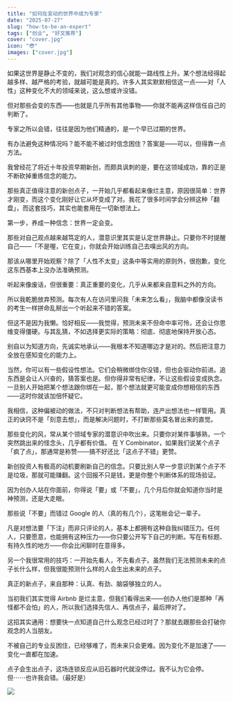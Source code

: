 ```yaml
---
title: "如何在变动的世界中成为专家"
date: "2025-07-27"
slug: "how-to-be-an-expert"
tags: ["创业", "好文推荐"]
cover: "cover.jpg"
icon: "😎"
images: ["cover.jpg"]
---
```

如果这世界是静止不变的，我们对观念的信心就能一路线性上升。某个想法经得起越多样、越严格的考验，就越可能是真的。许多人其实默默相信这一点——对「人性」这种变化不大的领域来说，这么想或许没错。



但对那些会变的东西——也就是几乎所有其他事物——你就不能再这样信任自己的判断了。



专家之所以会错，往往是因为他们精通的，是一个早已过期的世界。



有办法避免这种情况吗？能不能不被过时信念困住？答案是——可以，但得靠一点方法。



我曾经花了将近十年投资早期新创，而颇具讽刺的是，要在这领域成功，靠的正是不断砍掉重练信念的能力。



那些真正值得注意的新创点子，一开始几乎都看起来像烂主意，原因很简单：世界才刚变，而这个变化刚好让它从坏变成了对。我花了很多时间学会分辨这种「翻盘」，而这套技巧，其实也能套用在一切新想法上。



第一步，养成一种信念：世界一定会变。



那些对自己观点越来越笃定的人，潜意识里其实是认定世界静止。只要你不时提醒自己——「不是喔，它在变」，你就会开始训练自己去嗅出风的方向。



那该从哪里开始观察？除了「人性不太变」这条中等实用的原则外，很抱歉，变化这东西基本上没办法准确预测。



听起来像废话，但很重要：真正重要的变化，几乎从来都来自意料之外的方向。



所以我乾脆放弃预测。每次有人在访问里问我「未来怎么看」，我脑中都像没读书的考生一样拼命乱掰出一个听起来不错的答案。



但这不是因为我懒。恰好相反——我觉得，预测未来不但命中率可怜，还会让你思维变得僵硬。与其乱猜，不如选择更实际的策略：彻底、彻底地保持开放心态。



别自以为知道方向，先诚实地承认——我根本不知道哪边才是对的。然后把注意力全放在感知变化的能力上。



当然，你可以有一些假设性想法。它们会稍微绑住你没错，但也会驱动你前进。追东西是会让人兴奋的，猜答案也是。但你得非常有纪律，不让这些假设变成执念。
一旦别人开始把某个想法跟你绑在一起，那个想法就更可能变成你想相信的东西——这时你就该加倍怀疑它。



我相信，这种偏被动的做法，不只对判断想法有帮助，连产出想法也一样管用。真正的诀窍不是「刻意去想」，而是解决问题时，不打断那些莫名冒出来的直觉。



那些变化的风，常从某个领域专家的潜意识中吹出来。只要你对某件事够熟，一个突然跳出来的怪念头，几乎都有价值。
在 Y Combinator，如果我们说某个点子「疯了点」，那通常是称赞——搞不好还比「这点子不错」更赞。



新创投资人有极高的动机要刷新自己的信念。只要比别人早一步意识到某个点子不是垃圾，那就可能赚翻。这个回报不只是钱，更是你整个判断体系的现场验证。



因为创办人站在你面前，你得说「要」或「不要」，几个月后你就会知道你当时是神预测，还是大走眼。



那些说「不要」而错过 Google 的人（真的有几个），这笔帐会记一辈子。



凡是对想法要「下注」而非只评论的人，基本上都拥有这种自我纠错压力。任何人，只要愿意，也能拥有这种压力——你只要公开写下自己的判断。写在有标题、有持久性的地方——你会比闲聊时在意得多。



另一个我很常用的技巧：一开始先看人，不先看点子。虽然我们无法预测未来的点子长什么样，但我很能预测什么样的人会生出未来的点子。



真正的新点子，来自那种：认真、有劲、脑袋够独立的人。



当初我们其实觉得 Airbnb 是烂主意，但我们看得出来——创办人他们是那种「再怪都不会怕」的人，所以我们选择先信人、再信点子，最后押对了。



这招其实通用：想要快一点知道自己什么观念已经过时了？那就去跟那些会打破你观念的人当朋友。



不被自己的专业反困住，已经够难了，而未来只会更难。因为变化不是加速了——变化一直都在加速。



点子会生出点子，这场连锁反应从旧石器时代就没停过。我不认为它会停。
但⋯⋯也许我会错。（最好是）




![](https://prod-files-secure.s3.us-west-2.amazonaws.com/112d0858-5090-4d34-a606-b75eb8d65fd2/46476355-9cf3-4e99-9b7a-3531bc426380/1000202064.png?X-Amz-Algorithm=AWS4-HMAC-SHA256&X-Amz-Content-Sha256=UNSIGNED-PAYLOAD&X-Amz-Credential=ASIAZI2LB466R4EHLNN6%2F20251018%2Fus-west-2%2Fs3%2Faws4_request&X-Amz-Date=20251018T232833Z&X-Amz-Expires=3600&X-Amz-Security-Token=IQoJb3JpZ2luX2VjEBsaCXVzLXdlc3QtMiJIMEYCIQCFGsldG27MVt0GqAP1tDpojOd1kLoii2b9iOEzYN6I2QIhAKkR0Ea9ij4c8VxfLENsfcgu9H8jOJwlUUXibtAH5mpZKogECMT%2F%2F%2F%2F%2F%2F%2F%2F%2F%2FwEQABoMNjM3NDIzMTgzODA1Igx%2FLie7WUQz0oV36TMq3APtdHUMBdbhojvCI3fZSJeeDlQKe4EUmd35uQIto4fKbAvm5%2BZ9d0L9kG6g7CwxgLqXdRTjTIwuFhJ7XLV94qS7vsjFHfMm4IQFdozn2V3Mv7B3NU%2B8jZaSqlQUn664HEqdVpkoC2yA5tCIexi6A2Zkq6E9Drx5VefomJ8gyW4iadmLbQ4SyivH67FIsjoeYpx3mrd8idlFny2FL2iLRlFARYc3gXbU2TgvCJ%2FJAjz3kqSx0IaHVvFk7mc%2BDemPsbpMHmMBGqS%2BWPET7BMqq0hdYs3JmHJkP%2FQRt5TAYSGYEfLC60Rpzu76nIKF9NcOK%2FIhNuBYbo1ZrLl3uzhkpqRZ1oJm5TlfTIOeBtTHs9zUPU0PWyUtoMbURpq41NQ1EeFfZ86aZ92a%2FApEhnHQUzxA1zpLJduO6Jqm96C%2BsGAJU%2FkLNGxKFDe1gF8y5q1qxUDyL9zW9bC3LuXfHiFVhjiVZmHgRzeG81vFI8dvW0zGkvbLOLLTsr3MyDrIwhNorOaapY54wFLY5GVDDXco3OInxSS4nbuucX7jjCpT4eo5N4Yr3Knft94DD%2F1wfB3kENv1x9na9lEgYPzfYuPROifkh%2B7NAKdzixXSAN6qNF%2Bntfs21IPo84ggDz1jVTDOyM%2FHBjqkAZQ1s2BUoZ%2FIvZVssM7QI8XoEv7HwSEn7v0U9v5p4VXO9x1oFnUA2ngVhbk3hdrNX4uxNtd%2BU5qgMygMswuPbSsJykhK2Dkxj7XLacWGHECDzTOcVVg4Fh6n1Ke4rAyENv2%2BUvwUvMkWTR7KRk4BJmDZnHRHvq%2Fuziswmz6olCPgullZfCrH3wWf2i6ez469hsI4KaIG59RpsH8PNLyP9SXDU2Hn&X-Amz-Signature=f93e9019554ffa3c5a991b49878176746f84093fa7eae2b5a8c4d3a5170365be&X-Amz-SignedHeaders=host&x-amz-checksum-mode=ENABLED&x-id=GetObject)

